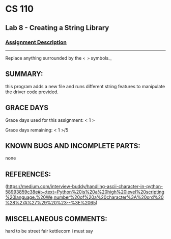 # CS 110
## Lab 8 - Creating a String Library

### [Assignment Description](https://docs.google.com/document/d/1y_jvdf4tiNYyqNEkz-w9HXeigK8qQ45d-E4J1fvDBXk/edit?usp=sharing)

***

Replace anything surrounded by the `< >` symbols._

## SUMMARY:
this program adds a new file and runs different string features to manipulate the driver code provided. 

## GRACE DAYS
Grace days used for this assignment: < 1 >

Grace days remaining: < 1 >/5

## KNOWN BUGS AND INCOMPLETE PARTS:
 none

## REFERENCES:
(https://medium.com/interview-buddy/handling-ascii-character-in-python-58993859c38e#:~:text=Python%20is%20a%20high%20level%20scripting%20language.%20We,number%20of%20a%20character%3A%20ord%20%28%27A%27%29%20%23--%3E%2065)

## MISCELLANEOUS COMMENTS:
hard to be street fair kettlecorn i must say
